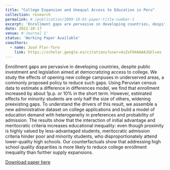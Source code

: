 ```yaml
---
title: "College Expansion and Unequal Access to Education in Peru"
collection: research
permalink: # /publication/2009-10-01-paper-title-number-1
excerpt: 'Enrollment gaps are pervasive in developing countries, despite public investment and legislation aimed at democratizing access to college. We study the effects of opening new college campuses in underserved areas, a commonly proposed policy to reduce such gaps. Using Peruvian census data to estimate a difference in differences model, we find that enrollment increased by about 1p.p. or 10% in the short term. However, estimated effects for minority students are only half the size of others, widening preexisting gaps. To understand the drivers of this result, we assemble a new administrative dataset on college applications and build a model of education demand with heterogeneity in preferences and probability of admission. The results show that the interaction of initial advantage and meritocratic criteria increases educational inequality: even though proximity is highly valued by less-advantaged students, meritocratic admission criteria hinder poor and minority students, who disproportionately attend lower-quality high schools. Our counterfactuals show that addressing high school quality disparities is more likely to reduce college enrollment inequality than further supply expansions.'
date: 2022-10-17
venue: #'Journal 1'
status: 'Working Paper Available'
coauthors:
  - name: José Flor-Toro
    link: https://scholar.google.es/citations?user=4uZsFO4AAAAJ&hl=es
---
```

Enrollment gaps are pervasive in developing countries, despite public investment and legislation aimed at democratizing access to college. We study the effects of opening new college campuses in underserved areas, a commonly proposed policy to reduce such gaps. Using Peruvian census data to estimate a difference in differences model, we find that enrollment increased by about 1p.p. or 10% in the short term. However, estimated effects for minority students are only half the size of others, widening preexisting gaps.
To understand the drivers of this result, we assemble a new administrative dataset on college applications and build a model of education demand with heterogeneity in preferences and probability of admission. The results show that the interaction of initial advantage and meritocratic criteria increases educational inequality: even though proximity is highly valued by less-advantaged students, meritocratic admission criteria hinder poor and minority students, who disproportionately attend lower-quality high schools. Our counterfactuals show that addressing high school quality disparities is more likely to reduce college enrollment inequality than further supply expansions.

[Download paper here](https://github.com/Magna24/Hosted-Files/raw/main/Matteo_Magnaricotte_JMP.pdf)

